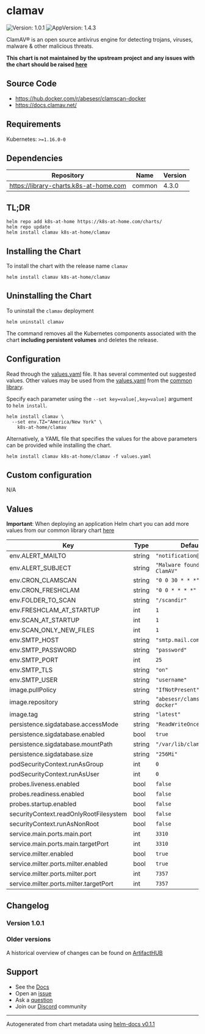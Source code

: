# clamav

![Version: 1.0.1](https://img.shields.io/badge/Version-1.0.1-informational?style=flat-square) ![AppVersion: 1.4.3](https://img.shields.io/badge/AppVersion-1.4.3-informational?style=flat-square)

ClamAV® is an open source antivirus engine for detecting trojans, viruses, malware & other malicious threats.

**This chart is not maintained by the upstream project and any issues with the chart should be raised [here](https://github.com/k8s-at-home/charts/issues/new/choose)**

## Source Code

* <https://hub.docker.com/r/abesesr/clamscan-docker>
* <https://docs.clamav.net/>

## Requirements

Kubernetes: `>=1.16.0-0`

## Dependencies

| Repository | Name | Version |
|------------|------|---------|
| https://library-charts.k8s-at-home.com | common | 4.3.0 |

## TL;DR

```console
helm repo add k8s-at-home https://k8s-at-home.com/charts/
helm repo update
helm install clamav k8s-at-home/clamav
```

## Installing the Chart

To install the chart with the release name `clamav`

```console
helm install clamav k8s-at-home/clamav
```

## Uninstalling the Chart

To uninstall the `clamav` deployment

```console
helm uninstall clamav
```

The command removes all the Kubernetes components associated with the chart **including persistent volumes** and deletes the release.

## Configuration

Read through the [values.yaml](./values.yaml) file. It has several commented out suggested values.
Other values may be used from the [values.yaml](https://github.com/k8s-at-home/library-charts/tree/main/charts/stable/common/values.yaml) from the [common library](https://github.com/k8s-at-home/library-charts/tree/main/charts/stable/common).

Specify each parameter using the `--set key=value[,key=value]` argument to `helm install`.

```console
helm install clamav \
  --set env.TZ="America/New York" \
    k8s-at-home/clamav
```

Alternatively, a YAML file that specifies the values for the above parameters can be provided while installing the chart.

```console
helm install clamav k8s-at-home/clamav -f values.yaml
```

## Custom configuration

N/A

## Values

**Important**: When deploying an application Helm chart you can add more values from our common library chart [here](https://github.com/k8s-at-home/library-charts/tree/main/charts/stable/common)

| Key | Type | Default | Description |
|-----|------|---------|-------------|
| env.ALERT_MAILTO | string | `"notification@mail.com"` |  |
| env.ALERT_SUBJECT | string | `"Malware found by ClamAV"` |  |
| env.CRON_CLAMSCAN | string | `"0 0 30 * * *"` |  |
| env.CRON_FRESHCLAM | string | `"0 0 * * * *"` |  |
| env.FOLDER_TO_SCAN | string | `"/scandir"` |  |
| env.FRESHCLAM_AT_STARTUP | int | `1` |  |
| env.SCAN_AT_STARTUP | int | `1` |  |
| env.SCAN_ONLY_NEW_FILES | int | `1` |  |
| env.SMTP_HOST | string | `"smtp.mail.com"` |  |
| env.SMTP_PASSWORD | string | `"password"` |  |
| env.SMTP_PORT | int | `25` |  |
| env.SMTP_TLS | string | `"on"` |  |
| env.SMTP_USER | string | `"username"` |  |
| image.pullPolicy | string | `"IfNotPresent"` |  |
| image.repository | string | `"abesesr/clamscan-docker"` |  |
| image.tag | string | `"latest"` |  |
| persistence.sigdatabase.accessMode | string | `"ReadWriteOnce"` |  |
| persistence.sigdatabase.enabled | bool | `true` |  |
| persistence.sigdatabase.mountPath | string | `"/var/lib/clamav"` |  |
| persistence.sigdatabase.size | string | `"256Mi"` |  |
| podSecurityContext.runAsGroup | int | `0` |  |
| podSecurityContext.runAsUser | int | `0` |  |
| probes.liveness.enabled | bool | `false` |  |
| probes.readiness.enabled | bool | `false` |  |
| probes.startup.enabled | bool | `false` |  |
| securityContext.readOnlyRootFilesystem | bool | `false` |  |
| securityContext.runAsNonRoot | bool | `false` |  |
| service.main.ports.main.port | int | `3310` |  |
| service.main.ports.main.targetPort | int | `3310` |  |
| service.milter.enabled | bool | `true` |  |
| service.milter.ports.milter.enabled | bool | `true` |  |
| service.milter.ports.milter.port | int | `7357` |  |
| service.milter.ports.milter.targetPort | int | `7357` |  |

## Changelog

### Version 1.0.1

### Older versions

A historical overview of changes can be found on [ArtifactHUB](https://artifacthub.io/packages/helm/k8s-at-home/clamav?modal=changelog)

## Support

- See the [Docs](https://docs.k8s-at-home.com/our-helm-charts/getting-started/)
- Open an [issue](https://github.com/k8s-at-home/charts/issues/new/choose)
- Ask a [question](https://github.com/k8s-at-home/organization/discussions)
- Join our [Discord](https://discord.gg/sTMX7Vh) community

----------------------------------------------
Autogenerated from chart metadata using [helm-docs v0.1.1](https://github.com/k8s-at-home/helm-docs/releases/v0.1.1)
